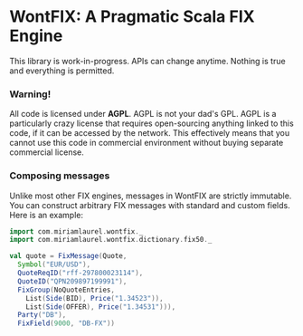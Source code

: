 WontFIX: A Pragmatic Scala FIX Engine
=====================================

This library is work-in-progress. APIs can change anytime. Nothing is 
true and everything is permitted.

### Warning!

All code is licensed under **AGPL**. AGPL is not your dad's GPL. AGPL is 
a particularly crazy license that requires open-sourcing anything linked to 
this code, if it can be accessed by the network. This effectively means that
you cannot use this code in commercial environment without buying separate
commercial license.

### Composing messages

Unlike most other FIX engines, messages in WontFIX are strictly immutable.
You can construct arbitrary FIX messages with standard and custom fields.
Here is an example:

```scala
import com.miriamlaurel.wontfix._
import com.miriamlaurel.wontfix.dictionary.fix50._

val quote = FixMessage(Quote,
  Symbol("EUR/USD"),
  QuoteReqID("rff-297800023114"),
  QuoteID("QPN209897199991"),
  FixGroup(NoQuoteEntries,
    List(Side(BID), Price("1.34523")),
    List(Side(OFFER), Price("1.34531"))),
  Party("DB"),
  FixField(9000, "DB-FX"))
```

